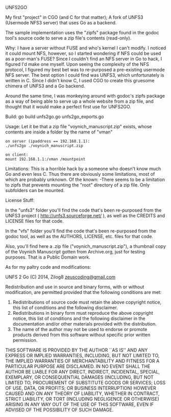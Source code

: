 UNFS2GO

My first "project" in CGO (and C for that matter);
A fork of UNFS3 (Usermode NFS3 server) that uses Go as a backend.

The sample implementation uses the "zipfs" package found in the godoc
tool's source code to serve a zip file's contents (read-only).

Why:
I have a server without FUSE and who's kernel I can't modify.
I noticed it could mount NFS, however, so I started wondering if
NFS could be used as a poor-man's FUSE? Since I couldn't find an NFS server
in Go to hack, I figured I'd make one myself. Upon seeing the complexity
of the NFS protocol, I figured my best bet was to re-purposed a
pre-existing usermode NFS server. The best option I could find was UNFS3,
which unfortunately is written in C. Since I didn't know C, I used CGO to
create this gruesome chimera of UNFS3 and a Go backend.

Around the same time, I was monkeying around with godoc's zipfs package
as a way of being able to serve up a whole website from a zip file, and
thought that it would make a perfect first use for UNFS2GO.

Build:
go build unfs2go.go unfs2go_exports.go


Usage:
Let it be that a zip file "voynich_manuscript.zip" exists, whose contents are
inside a folder by the name of "vman"

	on server (ipaddress == 192.168.1.1):
	./unfs2go ./voynich_manuscript.zip

	on client:
	mount 192.168.1.1:/vman /mountpoint


Limitations:
This is a horrible hack by a someone who doesn't know much Go and even less C.
Thus there are obviously some limitations, most of which are probably unknown.
Of the known:
-There seems to be a limitation to zipfs that prevents mounting the "root" directory
of a zip file. Only subfolders can be mounted.


License Stuff:

In the "unfs3" folder you'll find the code that's been re-purposed from the UNFS3
project ( http://unfs3.sourceforge.net/ ), as well as the CREDITS and LICENSE files
for that code.

In the "vfs" folder you'll find the code that's been re-purposed from the godoc
tool, as well as the AUTHORS, LICENSE, etc. files for that code.

Also, you'll find here a .zip file ("voynich_manuscript.zip"), a thumbnail copy of the
Voynich Manuscript gotten from Archive.org, just for testing purposes. That is a
Public Domain work.

As for my paltry code and modifications:

UNFS 2 Go
(C) 2014, Zilog8 <zeuscoding@gmail.com>

Redistribution and use in source and binary forms, with or without
modification, are permitted provided that the following conditions are met:

1. Redistributions of source code must retain the above copyright notice,
   this list of conditions and the following disclaimer.
2. Redistributions in binary form must reproduce the above copyright notice,
   this list of conditions and the following disclaimer in the documentation
   and/or other materials provided with the distribution.
3. The name of the author may not be used to endorse or promote products
   derived from this software without specific prior written permission.

THIS SOFTWARE IS PROVIDED BY THE AUTHOR ``AS IS'' AND ANY EXPRESS OR IMPLIED
WARRANTIES, INCLUDING, BUT NOT LIMITED TO, THE IMPLIED WARRANTIES OF
MERCHANTABILITY AND FITNESS FOR A PARTICULAR PURPOSE ARE DISCLAIMED. IN NO
EVENT SHALL THE AUTHOR BE LIABLE FOR ANY DIRECT, INDIRECT, INCIDENTAL,
SPECIAL, EXEMPLARY, OR CONSEQUENTIAL DAMAGES (INCLUDING, BUT NOT LIMITED TO,
PROCUREMENT OF SUBSTITUTE GOODS OR SERVICES; LOSS OF USE, DATA, OR PROFITS;
OR BUSINESS INTERRUPTION) HOWEVER CAUSED AND ON ANY THEORY OF LIABILITY,
WHETHER IN CONTRACT, STRICT LIABILITY, OR TORT (INCLUDING NEGLIGENCE OR
OTHERWISE) ARISING IN ANY WAY OUT OF THE USE OF THIS SOFTWARE, EVEN IF
ADVISED OF THE POSSIBILITY OF SUCH DAMAGE.
